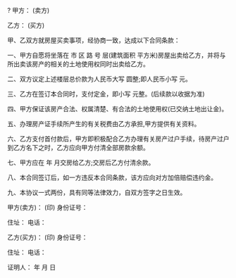 
 



?
甲方： (卖方)


乙方： (买方)


甲、乙双方就房屋买卖事项，经协商一致，达成以下合同条款：


一、甲方自愿将坐落在 市 区 路 号 层(建筑面积 平方米)房屋出卖给乙方，并将与所出卖该房产的相关的土地使用权同时出卖给乙方。


二、双方议定上述楼层总价款为人民币大写 圆整;即人民币小写 元。


三、乙方在签订本合同时，支付定金，即小写 元整。(后续款以收据为准)


四、甲方保证该房产合法、权属清楚、有合法的土地使用权(已交纳土地出让金)。


五、办理房产证手续所产生的有关税费由乙方承担,甲方提供有关资料。


六、乙方支付首付款后，甲方即积极配合乙方办理有关房产过户手续，待房产过户到乙方名下之时，乙方应向甲方付清全部房款余额。


七、甲方应在 年 月交房给乙方;交房后乙方付清余款。


八、本合同签订后，如一方违反本合同条款，该方应向对方加倍赔偿违约金。


九、本协议一式两份，具有同等法律效力，自双方签字之日生效。


甲方(卖方)： (印) 身份证号：


住址： 电话：


乙方(买方)： (印) 身份证号：


住址： 电话：


证明人： 年 月 日
 


 

 
 
 
 
 
  


  
 

  


  


  
 
 
 
 

